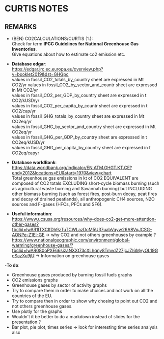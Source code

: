 # CURTIS NOTES

## REMARKS

 - (BEN) CO2CALCULATIONS/CURTIS (1.):  
 Check for term __IPCC Guidelines for National Greenhouse Gas Inventories__.  
 Give equations about how to estimate co2 emission etc.

- __Database edgar__:  
https://edgar.jrc.ec.europa.eu/overview.php?v=booklet2019&dst=GHGpc  
values in fossil_CO2_totals_by_country sheet are expressed in Mt CO2/yr 
values in fossil_CO2_by_sector_and_countr sheet are expressed in Mt CO2/yr								
values in fossil_CO2_per_GDP_by_country sheet are expressed in t CO2/kUSD/yr								
values in fossil_CO2_per_capita_by_countr sheet are expressed in t CO2/cap/yr								
values in fossil_GHG_totals_by_country sheet are expressed in Mt CO2eq/yr								
values in fossil_GHG_by_sector_and_country sheet are expressed in Mt CO2eq/yr								
values in fossil_GHG_per_GDP_by_country sheet are expressed in t CO2eq/kUSD/yr								
values in fossil_GHG_per_capita_by_country sheet are expressed in t CO2eq/capyr	

- __Database worldBank__:  
https://data.worldbank.org/indicator/EN.ATM.GHGT.KT.CE?end=2012&locations=EU&start=1970&view=chart  
Total greenhouse gas emissions in kt of CO2 EQUIVALENT are composed of CO2 totals EXCLUDING short-cycle biomass burning (such as agricultural waste burning and Savannah burning) but INCLUDING other biomass burning (such as forest fires, post-burn decay, peat fires and decay of drained peatlands), all anthropogenic CH4 sources, N2O sources and F-gases (HFCs, PFCs and SF6).

- __Useful information__:  
https://www.ucsusa.org/resources/why-does-co2-get-more-attention-other-gases?fbclid=IwAR1lTXCIfDh9zTuTCWLazDoM5U37uabVqyw26A8VqJCSG-AONPe-Z1EI-GE -> why CO2 and not others greenhouses by example ?  
https://www.nationalgeographic.com/environment/global-warming/greenhouse-gases/?fbclid=IwAR080oPXE66sizaNXXt73cXLhqny8TmvdZ27jcJZI6MyyOL19GeSazXu9jU -> Information on greenhouse gases

-__To do__:  
- Greenhouse gases produced by burning fossil fuels graphs
- CO2 emissions graphs
- Greenhouse gases by sector of activity graphs
- Try to compare them in order to make choices and not work on all the countries of the EU.
- Try to compare then in order to show why chosing to point out CO2 and not others greenhouse gases.
-  Use plotly for the graphs
-  Wouldn't it be better to do a markdown instead of slides for the presentation ?
-  Bar plot, pie plot, times series -> look for interesting time series analysis also
